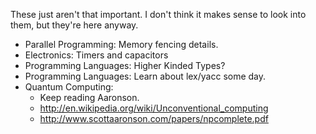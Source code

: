 These just aren't that important. I don't think it makes sense to look
into them, but they're here anyway.

* Parallel Programming: Memory fencing details.
* Electronics: Timers and capacitors
* Programming Languages: Higher Kinded Types?
* Programming Languages: Learn about lex/yacc some day.
* Quantum Computing:
    * Keep reading Aaronson.
    * http://en.wikipedia.org/wiki/Unconventional_computing
    * http://www.scottaaronson.com/papers/npcomplete.pdf
